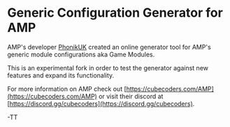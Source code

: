 # Generic Configuration Generator for AMP

AMP's developer [PhonikUK](https://github.com/PhonicUK) created an online generator tool for AMP's generic module configurations aka Game Modules.

This is an experimental fork in order to test the generator against new features and  expand its functionality.

For more information on AMP check out [https://cubecoders.com/AMP](https://cubecoders.com/AMP) or visit their discord at [https://discord.gg/cubecoders](https://discord.gg/cubecoders).

-TT